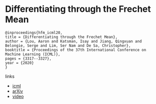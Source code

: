 # Differentiating through the Frechet Mean

```
@inproceedings{hfm_icml20,
title = {Differentiating through the Frechet Mean},
author = {Lou, Aaron and Katsman, Isay and Jiang, Qingxuan and Belongie, Serge and Lim, Ser Nam and De Sa, Christopher},
booktitle = {Proceedings of the 37th International Conference on Machine Learning (ICML)},
pages = {3317--3327},
year = {2020}
}
```

links
- [icml](https://proceedings.icml.cc/book/3548.pdf)
- [arXiv](https://arxiv.org/abs/2003.00335)
- [video](https://slideslive.com/38927803)
